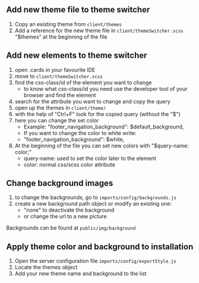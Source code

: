 ## Add new theme file to theme switcher
1. Copy an existing theme from `client/themes`
1. Add a reference for the new theme file in `client/themeSwitcher.scss` "$themes" at the beginning of the file

## Add new elements to theme switcher
1. open .cards in your favourite IDE
1. move to `client/themeSwitcher.scss`
1. find the css-class/id of the element you want to change
   + to know what css-class/id you need use the developer tool of your browser and find the element
1. search for the attribute you want to change and copy the query
1. open up the themes in `client/theme/`
1. with the help of "Ctrl+F" look for the copied query (without the "$")
1. here you can change the set color
   + Example: "footer_navigation_background": $default_background,
   +  If you want to change the color to white write:
   + "footer_navigation_background": $white,
1. At the beginning of the file you can set new colors with "$query-name: color;"
   + query-name: used to set the color later to the element
   + color: normal css/scss color attribute
## Change background images
1. to change the backgrounds, go to `imports/config/backgrounds.js`
1. create a new background path object or modify an existing one:
   + "none" to deactivate the background
   + or change the url to a new picture
   
Backgrounds can be found at `public/img/background`

## Apply theme color and background to installation
1. Open the server configuration file `imports/config/exportStyle.js`
1. Locate the themes object
1. Add your new theme name and background to the list


